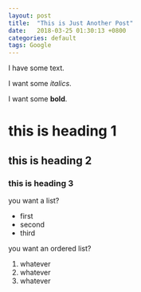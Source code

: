 ```yaml
---
layout: post
title:  "This is Just Another Post"
date:   2018-03-25 01:30:13 +0800
categories: default
tags: Google
---
```

I have some text.

I want some _italics_.

I want some **bold**.

# this is heading 1

## this is heading 2

### this is heading 3

you want a list?
* first
* second
* third

you want an ordered list?
1. whatever
1. whatever
1. whatever